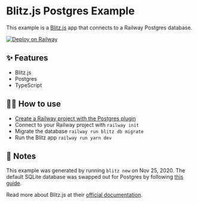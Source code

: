 # Blitz.js Postgres Example

This example is a [Blitz.js](https://blitzjs.com/) app that connects to a
Railway Postgres database.

[![Deploy on Railway](https://railway.app/button.svg)](https://railway.app/new?template=https%3A%2F%2Fgithub.com%2Frailwayapp%2Fexamples%2Ftree%2Fmaster%2Fexamples%2Fblitzjs&plugins=postgresql)

## ✨ Features

- Blitz.js
- Postgres
- TypeScript

## 💁‍♀️ How to use

- [Create a Railway project with the Postgres plugin](https://dev.new)
- Connect to your Railway project with `railway init`
- Migrate the database `railway run blitz db migrate`
- Run the Blitz app `railway run yarn dev`

## 📝 Notes

This example was generated by running `blitz new` on Nov 25, 2020. The default SQLite database was swapped out for Postgres by following [this guide](https://blitzjs.com/docs/database-overview#switch-to-postgresql).

Read more about Blitz.js at their [official documentation](https://blitzjs.com/docs/getting-started).
